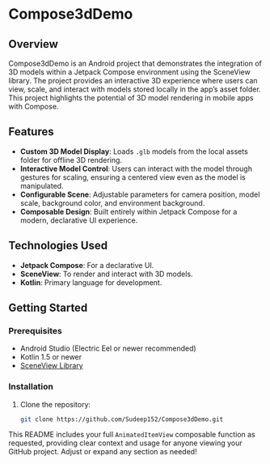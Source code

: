 # Compose3dDemo

## Overview
Compose3dDemo is an Android project that demonstrates the integration of 3D models within a Jetpack Compose environment using the SceneView library. The project provides an interactive 3D experience where users can view, scale, and interact with models stored locally in the app’s asset folder. This project highlights the potential of 3D model rendering in mobile apps with Compose.

## Features
- **Custom 3D Model Display**: Loads `.glb` models from the local assets folder for offline 3D rendering.
- **Interactive Model Control**: Users can interact with the model through gestures for scaling, ensuring a centered view even as the model is manipulated.
- **Configurable Scene**: Adjustable parameters for camera position, model scale, background color, and environment background.
- **Composable Design**: Built entirely within Jetpack Compose for a modern, declarative UI experience.

## Technologies Used
- **Jetpack Compose**: For a declarative UI.
- **SceneView**: To render and interact with 3D models.
- **Kotlin**: Primary language for development.

## Getting Started

### Prerequisites
- Android Studio (Electric Eel or newer recommended)
- Kotlin 1.5 or newer
- [SceneView Library](https://github.com/SceneView/sceneview-android)

### Installation
1. Clone the repository:
   ```bash
   git clone https://github.com/Sudeep152/Compose3dDemo.git


This README includes your full `AnimatedItemView` composable function as requested, providing clear context and usage for anyone viewing your GitHub project. Adjust or expand any section as needed!


